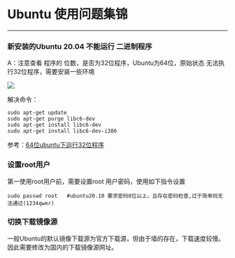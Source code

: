 # Ubuntu 使用问题集锦



---

### 新安装的Ubuntu 20.04 不能运行 二进制程序

A：注意查看 程序的 位数，是否为32位程序，Ubuntu为64位，原始状态 无法执行32位程序，需要安装一些环境

![](https://ms-study.oss-cn-chengdu.aliyuncs.com/Binary_study/RE/Snipaste_2020-12-16_17-43-41.png)

解决命令：

```
sudo apt-get update
sudo apt-get purge libc6-dev
sudo apt-get install libc6-dev
sudo apt-get install libc6-dev-i386
```

参考：[64位ubuntu下运行32位程序](https://blog.csdn.net/u013112749/article/details/89921308)



### 设置root用户

第一使用root用户前，需要设置root 用户密码，使用如下指令设置

```
sudo passwd root   #ubuntu20.10 要求密码8位以上，且存在密码检查,过于简单则无法通过(1234qwer)
```





### 切换下载镜像源

一般Ubuntu的默认镜像下载源为官方下载源，但由于墙的存在，下载速度较慢。因此需要修改为国内的下载镜像源网址。



